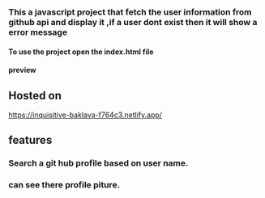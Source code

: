 ### This a javascript project that fetch the user information from github api and display it ,if a user dont exist then it will show a error message
#### To use the project open the index.html file

#### preview

## Hosted on 
https://inquisitive-baklava-f764c3.netlify.app/

## features 
### Search a git hub profile based on user name.
### can see there profile piture.
